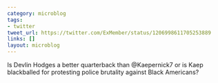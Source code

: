 ```yaml
---
category: microblog
tags:
- twitter
tweet_url: https://twitter.com/ExMember/status/1206998611705253889
links: []
layout: microblog
---
```

Is Devlin Hodges a better quarterback than @Kaepernick7 or is Kaep blackballed for protesting police brutality against Black Americans?
